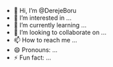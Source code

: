 - 👋 Hi, I’m @DerejeBoru
- 👀 I’m interested in ...
- 🌱 I’m currently learning ...
- 💞️ I’m looking to collaborate on ...
- 📫 How to reach me ...
- 😄 Pronouns: ...
- ⚡ Fun fact: ...

<!---
DerejeBoru/DerejeBoru is a ✨ special ✨ repository because its `README.md` (this file) appears on your GitHub profile.
You can click the Preview link to take a look at your changes.
--->
